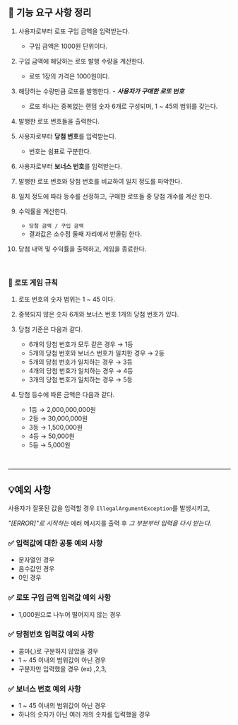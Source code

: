 ## 🚀 기능 요구 사항 정리

1. 사용자로부터 로또 구입 금액을 입력받는다.
    - 구입 금액은 1000원 단위이다.
   

2. 구입 금액에 해당하는 로또 발행 수량을 계산한다.
    - 로또 1장의 가격은 1000원이다.


3. 해당하는 수량만큼 로또를 발행한다. - ***사용자가 구매한 로또 번호***
   - 로또 하나는 중복없는 랜덤 숫자 6개로 구성되며, 1 ~ 45의 범위를 갖는다.


4. 발행한 로또 번호들을 출력한다. 


5. 사용자로부터 **당첨 번호**를 입력받는다.
   - 번호는 쉼표로 구분한다.


6. 사용자로부터 **보너스 번호**를 입력받는다.


7. 발행한 로또 번호와 당첨 번호를 비교하여 일치 정도를 파악한다.


8. 일치 정도에 따라 등수를 선정하고, 구매한 로또들 중 당첨 개수를 계산 한다.


9. 수익률을 계산한다.
   - `당첨 금액 / 구입 금액`
   - 결과값은 소수점 둘째 자리에서 반올림 한다.


10. 당첨 내역 및 수익률을 출력하고, 게임을 종료한다.

<br>

### 💸 로또 게임 규칙

1. 로또 번호의 숫자 범위는 1 ~ 45 이다.


2. 중복되지 않은 숫자 6개와 보너스 번호 1개의 당첨 번호가 있다.


3. 당첨 기준은 다음과 같다.
   - 6개의 당첨 번호가 모두 같은 경우 → 1등
   -  5개의 당첨 번호와 보너스 번호가 일치한 경우 → 2등
   - 5개의 당첨 번호가 일치하는 경우 → 3등
   - 4개의 당첨 번호가 일치하는 경우 → 4등
   - 3개의 당첨 번호가 일치하는 경우 → 5등
   

4. 당첨 등수에 따른 금액은 다음과 같다.
   -  1등 → 2,000,000,000원
   -  2등 → 30,000,000원
   -  3등 → 1,500,000원
   - 4등 → 50,000원
   - 5등 → 5,000원


<br>

---

## 💡예외 사항

사용자가 잘못된 값을 입력할 경우 `IllegalArgumentException`를 발생시키고,

_"[ERROR]"로 시작하는_ 에러 메시지를 출력 후 _그 부분부터 입력을 다시 받는다._



### ✅️ 입력값에 대한 **공통 예외 사항**

- 문자열인 경우
- 음수값인 경우
- 0인 경우


### ✅️ 로또 구입 금액 입력값 예외 사항

- 1,000원으로 나누어 떨어지지 않는 경우


### ✅️ 당첨번호 입력값 예외 사항

- 콤마(,)로 구분하지 않았을 경우
- 1 ~ 45 이내의 범위값이 아닌 경우
- 구분자만 입력했을 경우 (ex) ,2,3,



### ✅️ 보너스 번호 예외 사항

- 1 ~ 45 이내의 범위값이 아닌 경우
- 하나의 숫자가 아닌 여러 개의 숫자를 입력했을 경우
